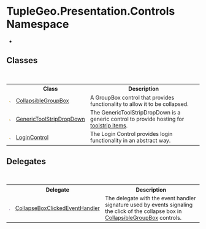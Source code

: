 # TupleGeo.Presentation.Controls Namespace
 

-


## Classes
&nbsp;<table><tr><th></th><th>Class</th><th>Description</th></tr><tr><td>![Public class](media/pubclass.gif "Public class")</td><td><a href="T_TupleGeo_Presentation_Controls_CollapsibleGroupBox">CollapsibleGroupBox</a></td><td>
A GroupBox control that provides functionality to allow it to be collapsed.</td></tr><tr><td>![Public class](media/pubclass.gif "Public class")</td><td><a href="T_TupleGeo_Presentation_Controls_GenericToolStripDropDown">GenericToolStripDropDown</a></td><td>
The GenericToolStripDropDown is a generic control to provide hosting for <a href="http://msdn2.microsoft.com/en-us/library/9yb7d644" target="_blank">toolstrip items</a>.</td></tr><tr><td>![Public class](media/pubclass.gif "Public class")</td><td><a href="T_TupleGeo_Presentation_Controls_LoginControl">LoginControl</a></td><td>
The Login Control provides login functionality in an abstract way.</td></tr></table>

## Delegates
&nbsp;<table><tr><th></th><th>Delegate</th><th>Description</th></tr><tr><td>![Public delegate](media/pubdelegate.gif "Public delegate")</td><td><a href="T_TupleGeo_Presentation_Controls_CollapseBoxClickedEventHandler">CollapseBoxClickedEventHandler</a></td><td>
The delegate with the event handler signature used by events signaling the click of the collapse box in <a href="T_TupleGeo_Presentation_Controls_CollapsibleGroupBox">CollapsibleGroupBox</a> controls.</td></tr></table>&nbsp;
